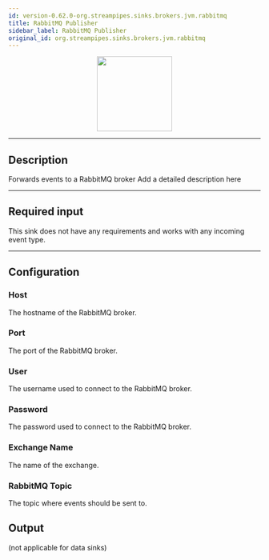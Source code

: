 ```yaml
---
id: version-0.62.0-org.streampipes.sinks.brokers.jvm.rabbitmq
title: RabbitMQ Publisher
sidebar_label: RabbitMQ Publisher
original_id: org.streampipes.sinks.brokers.jvm.rabbitmq
---
```




<p align="center"> 
    <img src="/img/pipeline-elements/org.streampipes.sinks.brokers.jvm.rabbitmq/icon.png" width="150px;" class="pe-image-documentation"/>
</p>

***

## Description

Forwards events to a RabbitMQ broker
Add a detailed description here

***

## Required input

This sink does not have any requirements and works with any incoming event type.

***

## Configuration

### Host

The hostname of the RabbitMQ broker.

### Port

The port of the RabbitMQ broker.

### User

The username used to connect to the RabbitMQ broker.

### Password

The password used to connect to the RabbitMQ broker.

### Exchange Name

The name of the exchange.

### RabbitMQ Topic

The topic where events should be sent to.

## Output

(not applicable for data sinks)

